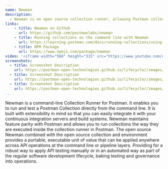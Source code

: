 ```yaml
---
name: Newman
description: 
  - Newman is an open source collection runner, allowing Postman collections to be executed as part of CI/CD pipeline runs, executing all of the API requests, pre-request, and post-request scripts, and providing results reporting that can be used as part of testing and automation.
links:
    - title: Newman on Github
      url: https://github.com/postmanlabs/newman
    - title: Running collections on the command line with Newman
      url: https://learning.postman.com/docs/running-collections/using-newman-cli/command-line-integration-with-newman/
    - title: NPM Package
      url: https://www.npmjs.com/package/newman        
video: '<iframe width="560" height="315" src="https://www.youtube.com/embed/3pMyO5ggq8I" title="YouTube video player" frameborder="0" allow="accelerometer; autoplay; clipboard-write; encrypted-media; gyroscope; picture-in-picture" allowfullscreen></iframe>'
screenshots:
  - title: Screenshot Description
    url: https://postman-open-technologies.github.io/lifecycle//images/postman-screenshot.png          
  - title: Screenshot Description
    url: https://postman-open-technologies.github.io/lifecycle//images/postman-screenshot.png  
  - title: Screenshot Description
    url: https://postman-open-technologies.github.io/lifecycle//images/postman-screenshot.png   
...
```

Newman is a command-line Collection Runner for Postman. It enables you to run and test a Postman Collection directly from the command line. It is built with extensibility in mind so that you can easily integrate it with your continuous integration servers and build systems. Newman maintains feature parity with Postman and allows you to run collections the way they are executed inside the collection runner in Postman. The open source Newman combined with the open source collection and environment provides a portable, executable unit of value that can be applied anywhere across API operations at the command line or pipeline layers. Providing for a robust way to apply API testing manually or in an automated way as part of the regular software development lifecycle, baking testing and governance into operations.